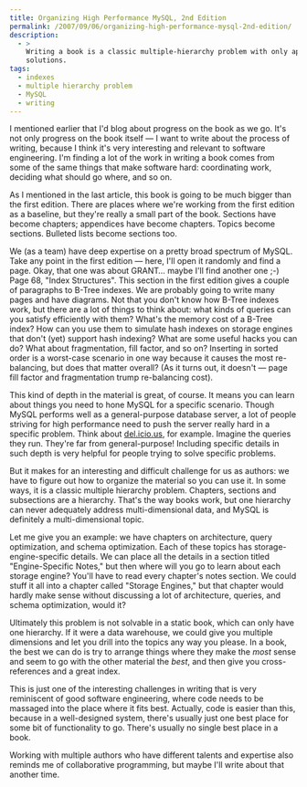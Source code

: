 ```yaml
---
title: Organizing High Performance MySQL, 2nd Edition
permalink: /2007/09/06/organizing-high-performance-mysql-2nd-edition/
description:
  - >
    Writing a book is a classic multiple-hierarchy problem with only approximate
    solutions.
tags:
  - indexes
  - multiple hierarchy problem
  - MySQL
  - writing
---
```

I mentioned earlier that I'd blog about progress on the book as we go. It's not only progress on the book itself &#8212; I want to write about the process of writing, because I think it's very interesting and relevant to software engineering. I'm finding a lot of the work in writing a book comes from some of the same things that make software hard: coordinating work, deciding what should go where, and so on.

As I mentioned in the last article, this book is going to be much bigger than the first edition. There are places where we're working from the first edition as a baseline, but they're really a small part of the book. Sections have become chapters; appendices have become chapters. Topics become sections. Bulleted lists become sections too.

We (as a team) have deep expertise on a pretty broad spectrum of MySQL. Take any point in the first edition &#8212; here, I'll open it randomly and find a page. Okay, that one was about GRANT&#8230; maybe I'll find another one ;-) Page 68, "Index Structures". This section in the first edition gives a couple of paragraphs to B-Tree indexes. We are probably going to write many pages and have diagrams. Not that you don't know how B-Tree indexes work, but there are a lot of things to think about: what kinds of queries can you satisfy efficiently with them? What's the memory cost of a B-Tree index? How can you use them to simulate hash indexes on storage engines that don't (yet) support hash indexing? What are some useful hacks you can do? What about fragmentation, fill factor, and so on? Inserting in sorted order is a worst-case scenario in one way because it causes the most re-balancing, but does that matter overall? (As it turns out, it doesn't &#8212; page fill factor and fragmentation trump re-balancing cost).

This kind of depth in the material is great, of course. It means you can learn about things you need to hone MySQL for a specific scenario. Though MySQL performs well as a general-purpose database server, a lot of people striving for high performance need to push the server really hard in a specific problem. Think about [del.icio.us][1], for example. Imagine the queries they run. They're far from general-purpose! Including specific details in such depth is very helpful for people trying to solve specific problems.

But it makes for an interesting and difficult challenge for us as authors: we have to figure out how to organize the material so you can use it. In some ways, it is a classic multiple hierarchy problem. Chapters, sections and subsections are a hierarchy. That's the way books work, but one hierarchy can never adequately address multi-dimensional data, and MySQL is definitely a multi-dimensional topic.

Let me give you an example: we have chapters on architecture, query optimization, and schema optimization. Each of these topics has storage-engine-specific details. We can place all the details in a section titled "Engine-Specific Notes," but then where will you go to learn about each storage engine? You'll have to read every chapter's notes section. We could stuff it all into a chapter called "Storage Engines," but that chapter would hardly make sense without discussing a lot of architecture, queries, and schema optimization, would it?

Ultimately this problem is not solvable in a static book, which can only have one hierarchy. If it were a data warehouse, we could give you multiple dimensions and let you drill into the topics any way you please. In a book, the best we can do is try to arrange things where they make the *most* sense and seem to go with the other material the *best*, and then give you cross-references and a great index.

This is just one of the interesting challenges in writing that is very reminiscent of good software engineering, where code needs to be massaged into the place where it fits best. Actually, code is easier than this, because in a well-designed system, there's usually just one best place for some bit of functionality to go. There's usually no single best place in a book.

Working with multiple authors who have different talents and expertise also reminds me of collaborative programming, but maybe I'll write about that another time.

 [1]: http://del.icio.us/
